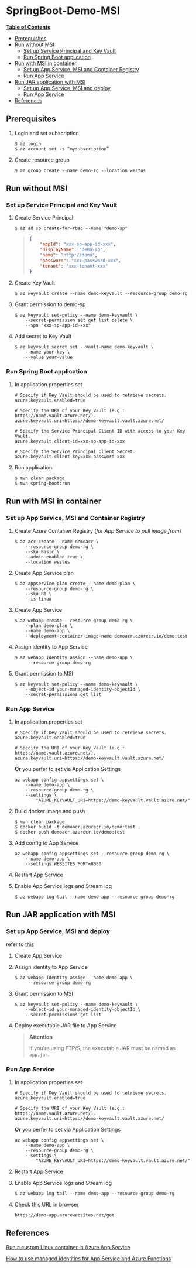 # SpringBoot-Demo-MSI

**[Table of Contents](http://tableofcontent.eu)**
- [Prerequisites](#prerequisites)
- [Run without MSI](#run-without-msi)
  - [Set up Service Principal and Key Vault](#set-up-service-principal-and-key-vault)
  - [Run Spring Boot application](#run-spring-boot-application)
- [Run with MSI in container](#run-with-msi-in-container)
  - [Set up App Service, MSI and Container Registry](#set-up-app-service-msi-and-container-registry)
  - [Run App Service](#run-app-service)
- [Run JAR application with MSI](#run-jar-application-with-msi)
  - [Set up App Service, MSI and deploy](#set-up-app-service-msi-and-deploy)
  - [Run App Service](#run-app-service)  
- [References](#references)    



## Prerequisites

1. Login and set subscription

   ```shell
   $ az login
   $ az account set -s “mysubscription”
   ```

2. Create resource group

   ```shell
   $ az group create --name demo-rg --location westus
   ```

   

## Run without MSI

### Set up Service Principal and Key Vault

1. Create Service Principal

   ```shell
   $ az ad sp create-for-rbac --name "demo-sp"
   ```

   > ```json
   > {
   >     "appId": "xxx-sp-app-id-xxx",
   >     "displayName": "demo-sp",
   >     "name": "http://demo",
   >     "password": "xxx-password-xxx",
   >     "tenant": "xxx-tenant-xxx"
   > }
   > ```

2. Create Key Vault

   ```shell
   $ az keyvault create --name demo-keyvault --resource-group demo-rg
   ```

3. Grant permission to demo-sp

   ```shell
   $ az keyvault set-policy --name demo-keyvault \
       --secret-permission set get list delete \
       --spn "xxx-sp-app-id-xxx"
   ```

4. Add secret to Key Vault

   ```shell
   $ az keyvault secret set --vault-name demo-keyvault \
       --name your-key \
       --value your-value
   ```


### Run Spring Boot application

1. In application.properties set  
  
    ```properties
    # Specify if Key Vault should be used to retrieve secrets.
    azure.keyvault.enabled=true
    
    # Specify the URI of your Key Vault (e.g.: https://name.vault.azure.net/).
    azure.keyvault.uri=https://demo-keyvault.vault.azure.net/
    
    # Specify the Service Principal Client ID with access to your Key Vault.
    azure.keyvault.client-id=xxx-sp-app-id-xxx
    
    # Specify the Service Principal Client Secret.
    azure.keyvault.client-key=xxx-password-xxx
    ```
2. Run application
    ```shell script
    $ mvn clean package
    $ mvn spring-boot:run
    ```



## Run with MSI in container

### Set up App Service, MSI and Container Registry

1. Create Azure Container Registry (*for App Service to pull image from*)

    ```shell
    $ az acr create --name demoacr \
        --resource-group demo-rg \
        --sku Basic \
        --admin-enabled true \
        --location westus
    ```
    
2. Create App Service plan

    ```shell
    $ az appservice plan create --name demo-plan \
        --resource-group demo-rg \
        --sku B1 \
        --is-linux
    ```
    
3. Create App Service
   ```shell
   $ az webapp create --resource-group demo-rg \
       --plan demo-plan \
       --name demo-app \ 
       --deployment-container-image-name demoacr.azurecr.io/demo:test
   ```
   
4. Assign identity to App Service
   ```shell
   $ az webapp identity assign --name demo-app \
   		--resource-group demo-rg
   ```
   
5. Grant permission to MSI

   ```shell
   $ az keyvault set-policy --name demo-keyvault \
       --object-id your-managed-identity-objectId \
       --secret-permissions get list
   ```

### Run App Service

1. In application.properties set  

    ```properties
    # Specify if Key Vault should be used to retrieve secrets.
    azure.keyvault.enabled=true
    
    # Specify the URI of your Key Vault (e.g.: https://name.vault.azure.net/).
    azure.keyvault.uri=https://demo-keyvault.vault.azure.net/
    ```

    **Or** you perfer to set via Application Settings

    ```shell
    az webapp config appsettings set \
        --name demo-app \
        --resource-group demo-rg \
        --settings \
            "AZURE_KEYVAULT_URI=https://demo-keyvault.vault.azure.net/"    
    ```

2. Build docker image and push

   ```shell
   $ mvn clean package
   $ docker build -t demoacr.azurecr.io/demo:test .  
   $ docker push demoacr.azurecr.io/demo:test
   ```

3. Add config to App Service

   ```shell
   az webapp config appsettings set --resource-group demo-rg \
       --name demo-app \
       --settings WEBSITES_PORT=8080
   ```

4. Restart App Service

5. Enable App Service logs and Stream log

   ```shell
   $ az webapp log tail --name demo-app --resource-group demo-rg
   ```




## Run JAR application with MSI

### Set up App Service, MSI and deploy

refer to [this](https://docs.microsoft.com/en-us/azure/app-service/overview-managed-identity)

1. Create App Service

2. Assign identity to App Service

   ```shell
   $ az webapp identity assign --name demo-app \
   		--resource-group demo-rg
   ```

3. Grant permission to MSI

   ```shell
   $ az keyvault set-policy --name demo-keyvault \
       --object-id your-managed-identity-objectId \
       --secret-permissions get list
   ```

4. Deploy executable JAR file to App Service

   > **Attention**
   >
   > If you're using FTP/S,  the executable JAR must be named as `app.jar`. 

### Run App Service

1. In application.properties set  

   ```properties
   # Specify if Key Vault should be used to retrieve secrets.
   azure.keyvault.enabled=true
   
   # Specify the URI of your Key Vault (e.g.: https://name.vault.azure.net/).
   azure.keyvault.uri=https://demo-keyvault.vault.azure.net/
   ```

   **Or** you perfer to set via Application Settings

   ```shell
   az webapp config appsettings set \
       --name demo-app \
       --resource-group demo-rg \
       --settings \
           "AZURE_KEYVAULT_URI=https://demo-keyvault.vault.azure.net/"
   ```

3. Restart App Service

4. Enable App Service logs and Stream log

   ```shell
   $ az webapp log tail --name demo-app --resource-group demo-rg
   ```
   
4. Check this URL in browser

   ```text
   https://demo-app.azurewebsites.net/get
   ```

   

## References

[Run a custom Linux container in Azure App Service](https://docs.microsoft.com/en-us/azure/app-service/containers/quickstart-docker-go)

[How to use managed identities for App Service and Azure Functions](https://docs.microsoft.com/en-us/azure/app-service/overview-managed-identity)
